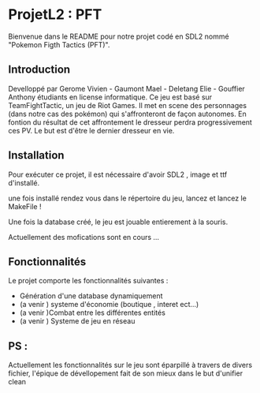 # ProjetL2 : PFT

Bienvenue dans le README pour notre projet codé en SDL2 nommé "Pokemon Figth Tactics (PFT)". 

## Introduction
Develloppé par Gerome Vivien - Gaumont Mael - Deletang Elie - Gouffier Anthony étudiants en license informatique.
Ce jeu est basé sur TeamFightTactic, un jeu de Riot Games. 
Il met en scene des personnages (dans notre cas des pokémon) qui s'affronteront de façon autonomes.
En fontion du résultat de cet affrontement le dresseur perdra progressivement ces PV. 
Le but est d'être le dernier dresseur en vie.


## Installation

Pour exécuter ce projet, il est nécessaire d'avoir SDL2 , image et ttf d'installé. 

une fois installé rendez vous dans le répertoire du jeu, lancez et lancez le MakeFile !

Une fois la database créé, le jeu est jouable entierement à la souris.

Actuellement des mofications sont en cours ...

## Fonctionnalités

Le projet comporte les fonctionnalités suivantes :

- Génération d'une database dynamiquement
- (a venir ) systeme d'économie (boutique , interet ect...)
- (a venir )Combat entre les différentes entités 
- (a venir ) Systeme de jeu en réseau

## PS :
Actuellement les fonctionnalités sur le jeu sont éparpillé à travers de divers fichier, l'épique de dévellopement fait de son mieux dans le but d'unifier clean

